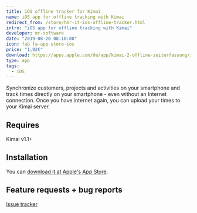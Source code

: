 ```yaml
---
title: iOS offline tracker for Kimai
name: iOS app for offline tracking with Kimai
redirect_from: /store/hmr-it-ios-offline-tracker.html
intro: "iOS app for offline tracking with Kimai"
developer: mr-software
date: "2019-08-20 08:10:00"
icon: fab fa-app-store-ios
price: "1,92€"
download: https://apps.apple.com/de/app/kimai-2-offline-zeiterfassung/id1459757165
type: app
tags:
  - iOS
---
```


Synchronize customers, projects and activities on your smartphone and 
track times directly on your smartphone - even without an Internet connection. 
Once you have internet again, you can upload your times to your Kimai server.

## Requires

Kimai v1.1+

## Installation

You can [download it at Apple's App Store](https://apps.apple.com/de/app/kimai-2-offline-zeiterfassung/id1459757165).

## Feature requests + bug reports

[Issue tracker](https://gitlab.com/hmr-it/kimai2plugins/kimai2-offline-tracker-app/issues)
